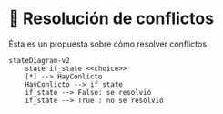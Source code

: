 # 👷 Resolución de conflictos

Ésta es un propuesta sobre cómo resolver conflictos


```mermaid
stateDiagram-v2
    state if_state <<choice>>
    [*] --> HayConlicto
    HayConlicto --> if_state
    if_state --> False: se resolvió
    if_state --> True : no se resolvió
```

